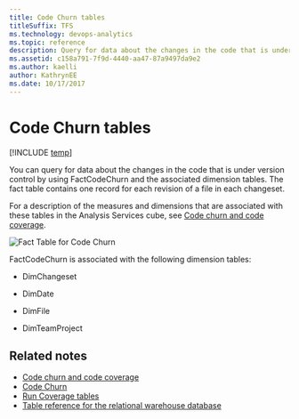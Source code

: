 ```yaml
---
title: Code Churn tables 
titleSuffix: TFS 
ms.technology: devops-analytics
ms.topic: reference
description: Query for data about the changes in the code that is under version control  
ms.assetid: c158a791-7f9d-4440-aa47-87a9497da9e2
ms.author: kaelli
author: KathrynEE
ms.date: 10/17/2017
---
```


# Code Churn tables

[!INCLUDE [temp](../includes/tfs-report-platform-version.md)]

You can query for data about the changes in the code that is under version control by using FactCodeChurn and the associated dimension tables. The fact table contains one record for each revision of a file in each changeset.

For a description of the measures and dimensions that are associated with these tables in the Analysis Services cube, see [Code churn and code coverage](perspective-code-analyze-report-code-churn-coverage.md).

![Fact Table for Code Churn](media/teamproj_factcodechurn.png "TeamProj_FactCodeChurn")

FactCodeChurn is associated with the following dimension tables:

- DimChangeset

- DimDate

- DimFile

- DimTeamProject

## Related notes

- [Code churn and code coverage](perspective-code-analyze-report-code-churn-coverage.md)
- [Code Churn](../excel/code-churn-excel-report.md)
- [Run Coverage tables](run-coverage-tables.md)
- [Table reference for the relational warehouse database](table-reference-relational-warehouse-database.md)
